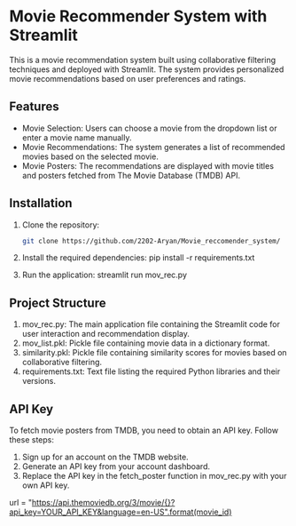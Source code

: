 # Movie Recommender System with Streamlit

This is a movie recommendation system built using collaborative filtering techniques and deployed with Streamlit. The system provides personalized movie recommendations based on user preferences and ratings.

## Features

- Movie Selection: Users can choose a movie from the dropdown list or enter a movie name manually.
- Movie Recommendations: The system generates a list of recommended movies based on the selected movie.
- Movie Posters: The recommendations are displayed with movie titles and posters fetched from The Movie Database (TMDB) API.

## Installation

1. Clone the repository:

   ```bash
   git clone https://github.com/2202-Aryan/Movie_reccomender_system/
   
2. Install the required dependencies:
   pip install -r requirements.txt
3. Run the application:
   streamlit run mov_rec.py
   
## Project Structure

1. mov_rec.py: The main application file containing the Streamlit code for user interaction and recommendation display.
2. mov_list.pkl: Pickle file containing movie data in a dictionary format.
3. similarity.pkl: Pickle file containing similarity scores for movies based on collaborative filtering.
4. requirements.txt: Text file listing the required Python libraries and their versions.

## API Key
To fetch movie posters from TMDB, you need to obtain an API key. Follow these steps:

1. Sign up for an account on the TMDB website.
2. Generate an API key from your account dashboard.
4. Replace the API key in the fetch_poster function in mov_rec.py with your own API key.

url = "https://api.themoviedb.org/3/movie/{}?api_key=YOUR_API_KEY&language=en-US".format(movie_id)



   

